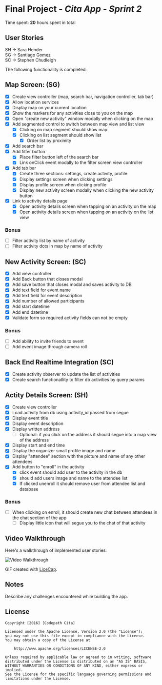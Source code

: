 # Final Project - *Cita App - Sprint 2*

Time spent: **20** hours spent in total

## User Stories

SH -> Sara Hender  
SG -> Santiago Gomez  
SC -> Stephen Chudleigh  

The following functionality is completed:

## **Map Screen:** (SG)
- [X] Create view controller (map, search bar, navigation controller, tab bar)
- [X] Allow location services
- [X] Display map on your current location
- [X] Show the markers for any activities close to you on the map
- [X] Open "create new activity" window modally when clicking on the map
- [X] Add segmented control to switch between map view and list view
  - [X] Clicking on map segment should show map
  - [X] Clicking on list segment should show list
    - [X] Order list by proximity
- [X] Add search bar
- [X] Add filter button
  - [X] Place filter button left of the search bar
  - [X] Link onClick event modally to the filter screen view controller
- [X] Add tab bar
  - [X] Create three sections: settings, create activity, profile
  - [X] Display settings screen when clicking settings
  - [X] Display profile screen when clicking profile
  - [X] Display new activity screen modally when clicking the new activity button
- [X] Link to activity details page
  - [X] Open activity details screen when tapping on an activity on the map
  - [X] Open activity details screen when tapping on an activity on the list view
### Bonus
- [ ] Filter activity list by name of activity
- [ ] Filter activity dots in map by name of activity

## **New Activity Screen:** (SC)
- [X] Add view controller
- [X] Add Back button that closes modal
- [X] Add save button that closes modal and saves activity to DB
- [X] Add text field for event name
- [X] Add text field for event description
- [X] Add number of allowed participants
- [X] Add start datetime
- [X] Add end datetime
- [X] Validate form so required activity fields can not be empty
### Bonus
- [ ] Add ability to invite friends to event
- [ ] Add event image through camera roll

## **Back End Realtime Integration** (SC)
- [X] Create activity observer to update the list of activities
- [X] Create search functionatlity to filter db activities by query params

## **Actity Details Screen:** (SH)
- [X] Create view controller
- [X] Load activity from db using activity_id passed from segue
- [X] Display event title
- [X] Display event description
- [X] Display written address
  - [ ] Optional: if you click on the address it should segue into a map view of the address
- [X] Display start and end time
- [X] Display the organizer small profile image and name
- [X] Display "attendee" section with the picture and name of any other attendees
- [X] Add button to "enroll" in the activity
  - [X] click event should add user to the activity in the db
  - [X] should add users image and name to the attendee list
  - [X] If clicked unenroll it should remove user from attendee list and database
### Bonus
- [ ] When clicking on enroll, it should create new chat between attendees in the chat section of the app
  - [ ] Display little icon that will segue you to the chat of that activity

## Video Walkthrough

Here's a walkthrough of implemented user stories:

<img src='http://i.imgur.com/vK7ERVt.gif' title='Video Walkthrough' width='' alt='Video Walkthrough' />

GIF created with [LiceCap](http://www.cockos.com/licecap/).

## Notes

Describe any challenges encountered while building the app.

## License

    Copyright [2016] [Codepath Cita]

    Licensed under the Apache License, Version 2.0 (the "License");
    you may not use this file except in compliance with the License.
    You may obtain a copy of the License at

        http://www.apache.org/licenses/LICENSE-2.0

    Unless required by applicable law or agreed to in writing, software
    distributed under the License is distributed on an "AS IS" BASIS,
    WITHOUT WARRANTIES OR CONDITIONS OF ANY KIND, either express or implied.
    See the License for the specific language governing permissions and
    limitations under the License.
